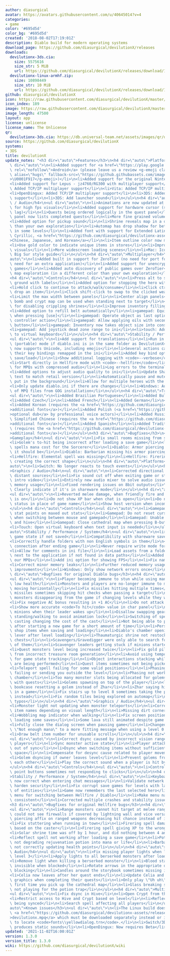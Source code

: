 ```yaml
---
author: diasurgical
avatar: https://avatars.githubusercontent.com/u/40645014?v=4
categories:
- game
color: '#695d5d'
color_bg: '#695d5d'
created: '2018-08-02T17:19:01Z'
description: Diablo build for modern operating systems
download_page: https://github.com/diasurgical/devilutionX/releases
downloads:
  devilutionx-3ds.cia:
    size: 5575616
    size_str: 5 MiB
    url: https://github.com/diasurgical/devilutionX/releases/download/1.3.0/devilutionx-3ds.cia
  devilutionx-linux-armhf.zip:
    size: 10898449
    size_str: 10 MiB
    url: https://github.com/diasurgical/devilutionX/releases/download/1.3.0/devilutionx-linux-armhf.zip
github: diasurgical/devilutionX
icon: https://raw.githubusercontent.com/diasurgical/devilutionX/master/Packaging/ctr/icon.png
icon_index: 189
image: https://raw.githubusercontent.com/diasurgical/devilutionX/master/Packaging/ctr/banner.png
image_length: 47500
layout: app
license: unlicense
license_name: The Unlicense
qr:
  devilutionx-3ds.cia: https://db.universal-team.net/assets/images/qr/devilutionx-3ds-cia.png
source: https://github.com/diasurgical/devilutionX
systems:
- 3DS
title: devilutionX
update_notes: "<h3 dir=\"auto\">Features</h3>\n<h4 dir=\"auto\">Platforms</h4>\n<ul\
  \ dir=\"auto\">\n<li>Added support for <a href=\"https://play.google.com/store/apps/details?id=org.diasurgical.devilutionx\"\
  \ rel=\"nofollow\">Android</a> (please leave us a review <g-emoji class=\"g-emoji\"\
  \ alias=\"hugs\" fallback-src=\"https://github.githubassets.com/images/icons/emoji/unicode/1f917.png\"\
  >\U0001F917</g-emoji>)</li>\n<li>Added support for the original Nintendo 3DS</li>\n\
  <li>Added support for Lepus - jz4760/RG300 with multiplayer support</li>\n<li>Switch:\
  \ Added TCP/IP multiplayer support</li>\n<li>Vita: Added TCP/IP multiplayer support</li>\n\
  <li>OpenDingux: Added TCP/IP multiplayer support</li>\n<li>3DS: Added TCP/IP multiplayer\
  \ support</li>\n<li>3DS: Add launcher sound</li>\n</ul>\n<h4 dir=\"auto\">Graphics\
  \ / Audio</h4>\n<ul dir=\"auto\">\n<li>Animations are now updated at render time\
  \ for high fps visuals</li>\n<li>Added support for hardware cursor (solves cursor\
  \ lag)</li>\n<li>Quests being ordered logically in the quest panel</li>\n<li>Quest\
  \ panel now lists completed quests</li>\n<li>More fine grained volume slider</li>\n\
  <li>Added option for pickup sound</li>\n<li>Shrine reveals map in a different color\
  \ than your own exploration</li>\n<li>Automap has drop shadow for better contrast\
  \ in some levels</li>\n<li>Added font with support for Extended Latin, Greek, Coptic,\
  \ Cyrillic, <a href=\"https://github.com/diasurgical/devilutionx-assets/releases/download/v1/fonts.mpq\"\
  >Chinese, Japanese, and Korean</a></li>\n<li>Item outline color now matches rarity</li>\n\
  <li>Use gold color to indicate unique items in stores</li>\n<li>Improved XP bar\
  \ visuals</li>\n<li>More widescreen loading scenes</li>\n<li>Mac: Icon now follow\
  \ Big Sur style guide</li>\n</ul>\n<h4 dir=\"auto\">Multiplayer</h4>\n<ul dir=\"\
  auto\">\n<li>Added built in support for ZeroTier (no need for port forwarding, no\
  \ need for an extra application)</li>\n<li>Added support for unencrypted public\
  \ games</li>\n<li>Added auto discovery of public games over ZeroTier</li>\n<li>Share\
  \ map exploration (in a different color than your own exploration)</li>\n</ul>\n\
  <h4 dir=\"auto\">Controls</h4>\n<ul dir=\"auto\">\n<li>Press alt to show items on\
  \ ground with labels</li>\n<li>Added option for stopping the hero with a key-press</li>\n\
  <li>Hold click to continue to attack/walk/consume</li>\n<li>Click ctrl-click to\
  \ drop an item</li>\n<li>Click shift-click to swap to the clicked weapon</li>\n\
  <li>Limit the max width between panels</li>\n<li>Center align panels</li>\n<li>Rune\
  \ bomb and crypt map can be used when standing next to target</li>\n<li>Added option\
  \ for disabling crippling shrines</li>\n<li>Improve inventory filling order</li>\n\
  <li>Added option to refill belt automatically</li>\n<li>gamepad: Equip equipment\
  \ when pressing [use]</li>\n<li>gamepad: Operate object as last option for primary\
  \ controller action</li>\n<li>gamepad: Allow applying oils with secondary action\
  \ button</li>\n<li>gamepad: Inventory now takes object size into consideration</li>\n\
  <li>gamepad: Add joystick dead zone range to ini</li>\n<li>touch: Add input hint\
  \ to virtual keyboards</li>\n</ul>\n<h4 dir=\"auto\">Stability / Performance / System</h4>\n\
  <ul dir=\"auto\">\n<li>Add support for translations</li>\n<li>Run in self-contained\
  \ (portable) mode if diablo.ini is in the same folder as DevilutionX</li>\n<li>Chat\
  \ now supports Unicode, including emojis</li>\n<li>Several actions can now have\
  \ their key bindings remapped in the ini</li>\n<li>Added key bind options for quick\
  \ save/load</li>\n<li>Show additional logging with <code>--verbose</code></li>\n\
  <li>Start directly in Hellfire mode with <code>--hellfire</code></li>\n<li>Support\
  \ for MPQs with compressed audio</li>\n<li>Log errors to the terminal as well</li>\n\
  <li>Added options to adjust audio quality to ini</li>\n<li>Update Shareware help\
  \ text to match retail version</li>\n<li>Automatically pause and mute the game when\
  \ put in the background</li>\n<li>Allow for multiple heroes with the same name</li>\n\
  <li>Only update diablo.ini if there are changes</li>\n<li>Windows: Auto detect location\
  \ of MPQ files from GOG installation</li>\n</ul>\n<h4 dir=\"auto\">Translations</h4>\n\
  <ul dir=\"auto\">\n<li>Added Brazilian Portuguese</li>\n<li>Added Bulgarian</li>\n\
  <li>Added Czech</li>\n<li>Added French</li>\n<li>Added German</li>\n<li>Added Italian</li>\n\
  <li>Added Korean (requires the <a href=\"https://github.com/diasurgical/devilutionx-assets/releases/download/v1/fonts.mpq\"\
  >additional fonts</a>)</li>\n<li>Added Polish (<a href=\"https://github.com/diasurgical/devilutionx-assets/releases/download/v1/pl.mpq\"\
  >optional dub</a> by professional voice actors)</li>\n<li>Added Russian</li>\n<li>Added\
  \ Simplified Chinese (requires the <a href=\"https://github.com/diasurgical/devilutionx-assets/releases/download/v1/fonts.mpq\"\
  >additional fonts</a>)</li>\n<li>Added Spanish</li>\n<li>Added Traditional Chinese\
  \ (requires the <a href=\"https://github.com/diasurgical/devilutionx-assets/releases/download/v1/fonts.mpq\"\
  >additional fonts</a>)</li>\n</ul>\n<h3 dir=\"auto\">Bugfixes</h3>\n<h4 dir=\"auto\"\
  >Gameplay</h4>\n<ul dir=\"auto\">\n<li>Fix small rooms missing from some levels</li>\n\
  <li>Golem's to-hit being incorrect after loading a save game</li>\n<li>Diablo: Correct\
  \ spells mana cost for the Sorcerer</li>\n<li>Diablo: Armor piercing was 2x of what\
  \ it should be</li>\n<li>Diablo: Barbarian missing his armor piercing bonus</li>\n\
  <li>Hellfire: Elemental spell was missing</li>\n<li>Hellfire: Firering spell not\
  \ creating the correct shape</li>\n</ul>\n<h4 dir=\"auto\">Platforms</h4>\n<ul dir=\"\
  auto\">\n<li>Switch: No longer reacts to touch events</li>\n</ul>\n<h4 dir=\"auto\"\
  >Graphics / Audio</h4>\n<ul dir=\"auto\">\n<li>Corrected directional sounds for\
  \ distant sources</li>\n<li>Fix sound cut off when exiting game or starting the\
  \ intro video</li>\n<li>Entirely new audio mixer to solve audio issues and lower\
  \ memory usage</li>\n<li>Fixed rendering issues on 8bit outputs</li>\n<li>Hellfire:\
  \ Clearly indicate if it's in shareware mode</li>\n</ul>\n<h4 dir=\"auto\">Multiplayer</h4>\n\
  <ul dir=\"auto\">\n<li>Reverted melee damage, when friendly fire and friendly mode\
  \ is on</li>\n<li>Do not show XP bar when chat is open</li>\n<li>Do not show unbound\
  \ status in place of game name</li>\n<li>Show host version when incompatible</li>\n\
  </ul>\n<h4 dir=\"auto\">Controls</h4>\n<ul dir=\"auto\">\n<li>Gamepad: Prevent wasting\
  \ stat points on maxed out stats</li>\n<li>Gamepad: Do not reset cursor position\
  \ when switching between mouse and gamepad</li>\n<li>Gamepad: Unable to open crypt\
  \ and hive</li>\n<li>Gamepad: Close cathedral map when pressing B-button</li>\n\
  <li>Touch: Open virtual keyboard when text input is needed</li>\n</ul>\n<h4 dir=\"\
  auto\">Stability / Performance / System</h4>\n<ul dir=\"auto\">\n<li>Correctly reset\
  \ game state if not saved</li>\n<li>Compatibility with shareware save games</li>\n\
  <li>Correctly handle folders with non English symbols in them</li>\n<li>Free network\
  \ connection after ending game</li>\n<li>Never require write mode for MPQ files</li>\n\
  <li>Allow for comments in ini file</li>\n<li>Load assets from a folder called <code>assets</code>\
  \ next to the application if not found in data paths</li>\n<li>Added listfile to\
  \ our MPQs</li>\n<li>Add ini option for showing FPS</li>\n<li>Fix name filtering</li>\n\
  <li>Correct minor memory leaks</li>\n<li>Further reduced memory usage</li>\n<li>Performance\
  \ improvments</li>\n<li>Windows: Only show network errors once</li>\n</ul>\n<h3\
  \ dir=\"auto\">Bugfixes for original Diablo bugs</h3>\n<h4 dir=\"auto\">Gameplay</h4>\n\
  <ul dir=\"auto\">\n<li>Player becoming immune to stun while using manashield at\
  \ low health</li>\n<li>Monsters and players are no-longer immune to missiles when\
  \ moving horizontally</li>\n<li>Fix missiles hitting multiple times</li>\n<li>Fix\
  \ missiles sometimes skipping hit checks when passing a target</li>\n<li>Fix charging\
  \ monsters disappearing from the game if changing levels while they were charging</li>\n\
  <li>Fix negative AC bonus resulting in +1 AC</li>\n<li>Do not attack dead monsters</li>\n\
  <li>Show more accurate <code>To hit</code> value in char panel</li>\n<li>Wake up\
  \ minions when their leader wakes up</li>\n<li>Disallow swapping gear while not\
  \ standing/walking to avoid animation lock</li>\n<li>Switching of spells during\
  \ casting changing the cost of the cast</li>\n<li>Not being able to pick up items\
  \ after starting a new game for a short amount of time</li>\n<li>Persist shop inventory\
  \ shop items when saving and loading</li>\n<li>Diablo's chamber opening with one\
  \ lever after level loading</li>\n<li>Thaumaturgic shrine not restocking trapped\
  \ chests</li>\n<li>Scavengers/Gravedigger were only able to search for corpses south\
  \ of them</li>\n<li>Scavenger leaders getting stuck if minions started eating</li>\n\
  <li>Quest monsters level being increased twice</li>\n<li>Fix gold piles with 0 gold\
  \ from incorrect treasure room generation</li>\n<li>Avoid using temporary missiles\
  \ for game state tracking</li>\n<li>Object interactions stacking while other actions\
  \ are being performed</li>\n<li>Quest items sometimes not being picked up when clicked</li>\n\
  <li>Teleport spell failing for some valid positions</li>\n<li>Phasing spell sometime\
  \ failing or sending you outside the level</li>\n<li>Phasing not working in Lazarus'\
  \ chamber</li>\n<li>Too many monster slots being allocated for golems on levels\
  \ with quests</li>\n<li>Golems spawning on top of the player</li>\n<li>Fix Zhar's\
  \ bookcase resetting a golem instead of Zhar</li>\n<li>Zhar saying his line twice\
  \ in a game</li>\n<li>Fix stairs up to level 8 sometimes taking the player to town\
  \ instead</li>\n<li>Fix random tiles being explored on automap</li>\n<li>Fixed various\
  \ typos</li>\n</ul>\n<h4 dir=\"auto\">Graphics / Audio</h4>\n<ul dir=\"auto\">\n\
  <li>Monster light not updating when monster teleports</li>\n<li>Correctly shorten\
  \ item names depending on visual length</li>\n<li>Missing dirt corners on map</li>\n\
  <li>Wobbling map indicator when walking</li>\n<li>Fix screen position jumping after\
  \ loading some saves</li>\n<li>Some lava still animated despite game pause</li>\n\
  <li>Fully close the dialog screen when pausing game</li>\n<li>Changed player saying\
  \ \"Not enough mana\" to a more fitting message when using a level 0 spell</li>\n\
  <li>Draw belt item number for unusable scrolls</li>\n</ul>\n<h4 dir=\"auto\">Multiplayer</h4>\n\
  <ul dir=\"auto\">\n<li>Correct dsync caused by incorrect vision range for other\
  \ players</li>\n<li>Sync monster active state</li>\n<li>Player attack speed being\
  \ out of sync</li>\n<li>Dsync when switching items without sufficient inventory\
  \ space</li>\n<li>Compensate for desync cause related to player movement</li>\n\
  <li>Golem dsyncing if owner leaves level</li>\n<li>Prevent golems from fighting\
  \ each other</li>\n<li>Play the correct sound when a player is hit by missiles</li>\n\
  </ul>\n<h4 dir=\"auto\">Controls</h4>\n<ul dir=\"auto\">\n<li>Controls [ + ] stat\
  \ point buttons sometimes not responding to clicks</li>\n</ul>\n<h4 dir=\"auto\"\
  >Stability / Performance / System</h4>\n<ul dir=\"auto\">\n<li>Keyboard layout is\
  \ now correct when entering chat messages</li>\n<li>Validate network messages to\
  \ harden security</li>\n<li>Fix corrupt save games for levels with large amount\
  \ of entities</li>\n<li>Game now remembers the last selected hero</li>\n<li>Added\
  \ menu for switching between Hellfire / Diablo</li>\n<li>Make menu navigation wrapping\
  \ consistent</li>\n<li>Corrected multiple crashes and stability issues</li>\n</ul>\n\
  <h3 dir=\"auto\">Bugfixes for original Hellfire bugs</h3>\n<h4 dir=\"auto\">Gameplay</h4>\n\
  <ul dir=\"auto\">\n<li>Range monsters cannot hit target at melee range</li>\n<li>Monsters\
  \ could not see firewalls if covered by lightning wall and vice versa</li>\n<li>Armor\
  \ piercing affix on ranged weapons decreasing hit chance instead of increasing it</li>\n\
  <li>Fix stuttering when running in town</li>\n<li>Firering spell damage not being\
  \ based on the caster</li>\n<li>Firering spell giving XP to the wrong player</li>\n\
  <li>Solar shrine time was off by 1 hour, and did nothing between 4 and 5 am</li>\n\
  <li>Reflect spell not working after loading a save game</li>\n<li>Potion trap was\
  \ not degrading rejuvenation potion into mana or life</li>\n<li>Barbarian's skill\
  \ not correctly updating health points</li>\n</ul>\n<h4 dir=\"auto\">Graphics /\
  \ Audio</h4>\n<ul dir=\"auto\">\n<li>Fix missing player lights when loading Hive\
  \ level 3</li>\n<li>Apply lights to all berserked monsters after loading save game</li>\n\
  <li>Remove light when killing a berserked monster</li>\n<li>Blood star becoming\
  \ invisible when blocked</li>\n<li>Rotate arrows in the appropriate direction when\
  \ blocking</li>\n<li>Candles around the storybook sometimes missing in Crypt</li>\n\
  <li>Celia now leaves after her quest ends</li>\n<li>Update Celia and Complete Nut\
  \ graphics when completing their quests</li>\n<li>Only play \"Uh uh\" sound the\
  \ first time you pick up the cathedral map</li>\n<li>Glass breaking sound sometimes\
  \ not playing for the potion trap</li>\n</ul>\n<h4 dir=\"auto\">Multiplayer</h4>\n\
  <ul dir=\"auto\">\n<li>Fix dsync in Hive</li>\n<li>Open Crypt from the start</li>\n\
  <li>Restrict access to Hive and Crypt based on level</li>\n<li>Reflect spell not\
  \ being synced</li>\n<li>Search spell affecting all players</li>\n</ul>\n<h3 dir=\"\
  auto\">Known issues</h3>\n<ul dir=\"auto\">\n<li>The Linux build does not contain\
  \ <a href=\"https://github.com/diasurgical/devilutionx-assets/releases/download/v1/devilutionx.mpq\"\
  >devilutionx.mpq</a> which must be downloaded separately instead or it will be unable\
  \ to locate <code>fonts\\yellowdialog.trn</code>.</li>\n<li>Switch/3DS: Polish dub\
  \ produces static sounds</li>\n<li>OpenDingux: Now requires Beta</li>\n</ul>"
updated: '2021-11-02T16:00:01Z'
version: 1.3.0
version_title: 1.3.0
wiki: https://github.com/diasurgical/devilutionX/wiki
---
```

